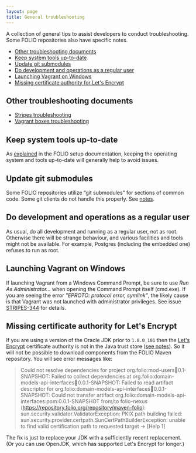 ```yaml
---
layout: page
title: General troubleshooting
---
```


A collection of general tips to assist developers to conduct troubleshooting.
Some FOLIO repositories also have specific notes.

<!-- ../../okapi/doc/md2toc -l 2 -h 3 troubleshooting.md -->
* [Other troubleshooting documents](#other-troubleshooting-documents)
* [Keep system tools up-to-date](#keep-system-tools-up-to-date)
* [Update git submodules](#update-git-submodules)
* [Do development and operations as a regular user](#do-development-and-operations-as-a-regular-user)
* [Launching Vagrant on Windows](#launching-vagrant-on-windows)
* [Missing certificate authority for Let's Encrypt](#missing-certificate-authority-for-lets-encrypt)

## Other troubleshooting documents

* [Stripes troubleshooting](https://github.com/folio-org/stripes-core/blob/master/doc/troubleshooting.md)
* [Vagrant boxes troubleshooting](https://github.com/folio-org/folio-ansible/blob/master/doc/index.md#troubleshootingknown-issues)

## Keep system tools up-to-date

As [explained](setup#up-to-date) in the FOLIO setup documentation,
keeping the operating system and tools up-to-date will generally help to
avoid issues.

## Update git submodules

Some FOLIO repositories utilize “git submodules” for sections of common code.
Some git clients do not handle this properly.
See [notes](setup#update-git-submodules).

## Do development and operations as a regular user

As usual, do all development and running as a regular user, not as root.
Otherwise there will be strange behaviour, and various facilities and
tools might not be available.
For example, Postgres (including the embedded one) refuses to run as root.

## Launching Vagrant on Windows

If launching Vagrant from a Windows Command Prompt, be sure to use _Run As Administrator..._
when opening the Command Prompt itself (cmd.exe).
If you are seeing the error _"EPROTO: protocol error, symlink"_, the likely cause is that
Vagrant was not launched with administrator privileges.
See issue [STRIPES-344](https://issues.folio.org/browse/STRIPES-344) for details.

## Missing certificate authority for Let's Encrypt

If you are using a version of the Oracle JDK prior to `1.8.0_101`
then the [Let's Encrypt](https://letsencrypt.org/)
certificate authority is not in the Java trust store
([see notes](https://stackoverflow.com/questions/34110426/does-java-support-lets-encrypt-certificate)).
So it will not be possible to download components from the FOLIO Maven
repository. You will see error messages like:

> Could not resolve dependencies for project org.folio:mod-users:jar:0.1-SNAPSHOT: Failed to collect dependencies at org.folio:domain-models-api-interfaces:jar:0.0.1-SNAPSHOT: Failed to read artifact descriptor for org.folio:domain-models-api-interfaces:jar:0.0.1-SNAPSHOT: Could not transfer artifact org.folio:domain-models-api-interfaces:pom:0.0.1-SNAPSHOT from/to folio-nexus (https://repository.folio.org/repository/maven-folio): sun.security.validator.ValidatorException: PKIX path building failed: sun.security.provider.certpath.SunCertPathBuilderException: unable to find valid certification path to requested target -> [Help 1]

The fix is just to replace your JDK with a sufficiently recent replacement.
(Or you can use OpenJDK, which has supported Let's Encrypt for longer.)
